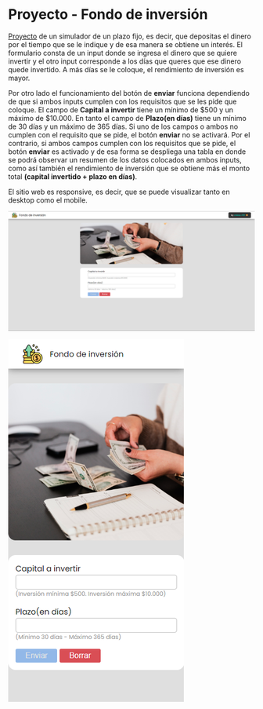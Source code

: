 # Proyecto - Fondo de inversión

[Proyecto](https://crisleo-p01.github.io/proyecto-fondoinversion/) de un simulador de un plazo fijo, es decir, que depositas el dinero por el tiempo que se le indique y de esa manera se obtiene un interés.
El formulario consta de un input donde se ingresa el dinero que se quiere invertir y el otro input corresponde a los días que queres que ese dinero quede invertido. A más días se le coloque, el rendimiento de inversión es mayor.

Por otro lado el funcionamiento del botón de **enviar** funciona dependiendo de que si ambos inputs cumplen con los requisitos que se les pide que coloque. El campo de **Capital a invertir** tiene un mínimo de $500 y un máximo de $10.000. En tanto el campo de **Plazo(en días)** tiene un mínimo de 30 días y un máximo de 365 días. Si uno de los campos o ambos no cumplen con el requisito que se pide, el botón **enviar** no se activará. Por el contrario, si ambos campos cumplen con los requisitos que se pide, el botón **enviar** es activado y de esa forma se despliega una tabla en donde se podrá observar un resumen de los datos colocados en ambos inputs, como así también el rendimiento de inversión que se obtiene más el monto total **(capital invertido + plazo en días)**.

El sitio web es responsive, es decir, que se puede visualizar tanto en desktop como el mobile.

![Desktop](desktopInversion.png)

![Mobile](mobileInversion.png)